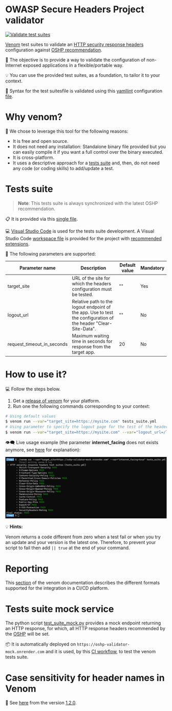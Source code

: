 # OWASP Secure Headers Project validator

[![Validate test suites](https://github.com/oshp/oshp-validator/actions/workflows/validate-tests-suite.yml/badge.svg?branch=main)](https://github.com/oshp/oshp-validator/actions/workflows/validate-tests-suite.yml)

[Venom](https://github.com/ovh/venom) test suites to validate an [HTTP security response headers](https://owasp.org/www-project-secure-headers/#div-headers) configuration against [OSHP recommendation](https://owasp.org/www-project-secure-headers/#div-bestpractices).

🎯 The objective is to provide a way to validate the configuration of non-Internet exposed applications in a flexible/portable way.

💡 You can use the provided test suites, as a foundation, to tailor it to your context.

📑 Syntax for the test suitesfile is validated using this [yamllint](https://yamllint.readthedocs.io) configuration [file](.yamllint).

# Why venom?

🤔 We chose to leverage this tool for the following reasons:

* It is free and open source.
* It does not need any installation: Standalone binary file provided but you can easily compile it if you want a full control over the binary executed.
* It is cross-platform.
* It uses a descriptive approach for a [tests suite](tests_suite.yml) and, then, do not need any code (or coding skills) to add/update a test.

# Tests suite

> **Note**: This tests suite is always synchronized with the latest OSHP recommendation.

📋 It is provided via this [single file](tests_suite.yml).

💻 [Visual Studio Code](https://code.visualstudio.com/) is used for the tests suite development. A Visual Studio Code [workspace file](project.code-workspace) is provided for the project with [recommended extensions](.vscode/extensions.json).

📐 The following parameters are supported:

| **Parameter name**         |                                                                **Description**                                   | **Default value** | **Mandatory** |
|----------------------------|------------------------------------------------------------------------------------------------------------------|-------------------|---------------|
| target_site                | URL of the site for which the headers configuration must be tested.                                              | ""                | Yes           |
| logout_url                 | Relative path to the logout endpoint of the app. Use to test the configuration of the header "Clear-Site-Data".  | ""                | No            |
| request_timeout_in_seconds | Maximum waiting time in seconds for response from the target app.                                                | 20                | No            |

# How to use it?

💻 Follow the steps below.

1. Get a [release of venom](https://github.com/ovh/venom#installing) for your platform.
2. Run one the following commands corresponding to your context:

```bash
# Using default values
$ venom run --var="target_site=https://mysite.com" tests_suite.yml
# Using parameter to specify the logout page for the test of the header "Clear-Site-Data"
$ venom run --var="target_site=https://mysite.com" --var="logout_url=/logout" tests_suite.yml 
```

:eye_speech_bubble: Live usage example (the parameter **internet_facing** does not exists anymore, see [here](https://github.com/OWASP/www-project-secure-headers/pull/193) for explanation):

[![Watch the video](demo.png)](demo.mp4)

💡 **Hints:**

Venom returns a code different from zero when a test fail or when you try an update and your version is the latest one. Therefore, to prevent your script to fail then add `|| true` at the end of your command.

# Reporting

This [section](https://github.com/ovh/venom#export-tests-report) of the venom documentation describes the different formats supported for the integration in a CI/CD platform.

# Tests suite mock service

The python script [test_suite_mock.py](test_suite_mock.py) provides a mock endpoint returning an HTTP response, for which, all HTTP response headers recommended by the [OSHP](https://owasp.org/www-project-secure-headers/) will be set.

📦 It is automatically deployed on `https://oshp-validator-mock.onrender.com` and it is used, by this [CI workflow](.github/workflows/validate-tests-suite.yml), to test the venom tests suite.

# Case sensitivity for header names in Venom

📖 See [here](https://github.com/ovh/venom/pull/570) from the version [1.2.0](https://github.com/ovh/venom/releases/tag/v1.2.0).
